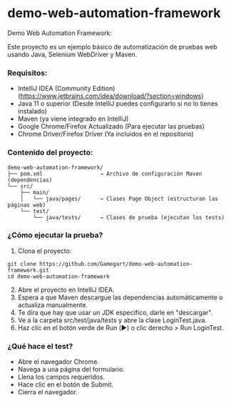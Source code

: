 # demo-web-automation-framework
Demo Web Automation Framework:

Este proyecto es un ejemplo básico de automatización de pruebas web usando Java, Selenium WebDriver y Maven.

### Requisitos:
- IntelliJ IDEA (Community Edition)
  (https://www.jetbrains.com/idea/download/?section=windows)
- Java 11 o superior (Desde IntelliJ puedes configurarlo si no lo tienes instalado)
- Maven (ya viene integrado en IntelliJ)
- Google Chrome/Firefox Actualizado (Para ejecutar las pruebas)
- Chrome Driver/Firefox Driver (Ya incluidos en el repositorio)


### Contenido del proyecto:
```
demo-web-automation-framework/
├── pom.xml                  → Archivo de configuración Maven (dependencias)
└── src/
    ├── main/
    │   └── java/pages/      → Clases Page Object (estructuran las páginas web)
    └── test/
        └── java/tests/      → Clases de prueba (ejecutan los tests)
```


### ¿Cómo ejecutar la prueba?
1. Clona el proyecto:
```
git clone https://github.com/Gamegart/demo-web-automation-framework.git
cd demo-web-automation-framework
```
2. Abre el proyecto en IntelliJ IDEA.
3. Espera a que Maven descargue las dependencias automáticamente o actualiza manualmente.
4. Te dira que hay que usar un JDK especifico, darle en "descargar".
5. Ve a la carpeta src/test/java/tests y abre la clase LoginTest.java.
6. Haz clic en el botón verde de Run (▶️) o clic derecho > Run LoginTest.


### ¿Qué hace el test?
- Abre el navegador Chrome.
- Navega a una página del formulario.
- Llena los campos requeridos.
- Hace clic en el botón de Submit.
- Cierra el navegador.
